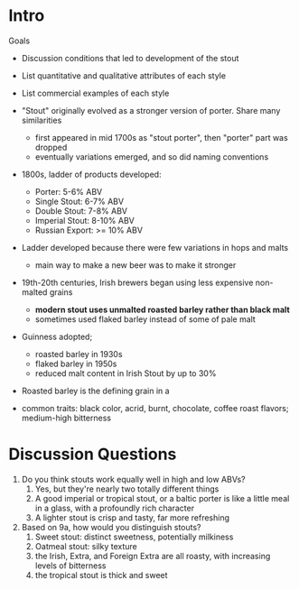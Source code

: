 # Intro

Goals
* Discussion conditions that led to development of the stout
* List quantitative and qualitative attributes of each style
* List commercial examples of each style

* "Stout" originally evolved as a stronger version of porter. Share many similarities
	* first appeared in mid 1700s as "stout porter", then "porter" part was dropped
	* eventually variations emerged, and so did naming conventions
* 1800s, ladder of products developed:
	* Porter: 5-6% ABV
	* Single Stout: 6-7% ABV
	* Double Stout: 7-8% ABV
	* Imperial Stout: 8-10% ABV
	* Russian Export: >= 10% ABV
* Ladder developed because there were few variations in hops and malts
	* main way to make a new beer was to make it stronger
* 19th-20th centuries, Irish brewers began using less expensive non-malted grains
	* **modern stout uses unmalted roasted barley rather than black malt**
	* sometimes used flaked barley instead of some of pale malt
* Guinness adopted;
	* roasted barley in 1930s
	* flaked barley in 1950s
	* reduced malt content in Irish Stout by up to 30%
* Roasted barley is the defining grain in a 
* common traits: black color, acrid, burnt, chocolate, coffee roast flavors; medium-high bitterness

# Discussion Questions
1. Do you think stouts work equally well in high and low ABVs?
	1. Yes, but they're nearly two totally different things
	2. A good imperial or tropical stout, or a baltic porter is like a little meal in a glass, with a profoundly rich character
	3. A lighter stout is crisp and tasty, far more refreshing
2. Based on 9a, how would you distinguish stouts?
	1. Sweet stout: distinct sweetness, potentially milkiness
	2. Oatmeal stout: silky texture 
	3. the Irish, Extra, and Foreign Extra are all roasty, with increasing levels of bitterness
	4. the tropical stout is thick and sweet
